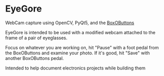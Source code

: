 # EyeGore
WebCam capture using OpenCV, PyQt5, and the [BoxOButtons](https://github.com/JosephEoff/BoxOButtons)

EyeGore is intended to be used with a modified webcam attached to the frame of a pair of eyeglasses.

Focus on whatever you are working on, hit "Pause" with a foot pedal from the BoxOButtons and examine your photo.  If it's good, hit "Save" with another BoxOButtons pedal.

Intended to help document electronics projects while building them
